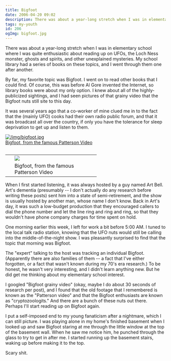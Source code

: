 ```yaml
---
title: Bigfoot
date: 2006-04-20 09:02
description: There was about a year-long stretch when I was in elementary school where I was quite enthusiastic about reading up on UFOs, the Loch Ness monster, ghosts and spirits, and other unexplained mysteries.  My school library had a series of books on these topics, and I went through them one after another.  By far, my favorite topic was Bigfoot.  I went on to read other books that I could find.  Of course, this was before Al Gore invented the Internet, so library books were about my only option.  I knew about all of the highly-publicized sightings, and I had seen pictures of that grainy video that the Bigfoot nuts still site to this day.
tags: my-youth
id: 206
ogImg: bigfoot.jpg
---
```

There was about a year-long stretch when I was in elementary school where I was quite enthusiastic about reading up on UFOs, the Loch Ness monster, ghosts and spirits, and other unexplained mysteries.  My school library had a series of books on these topics, and I went through them one after another.

By far, my favorite topic was Bigfoot.  I went on to read other books that I could find.  Of course, this was before Al Gore invented the Internet, so library books were about my only option.  I knew about all of the highly-publicized sightings, and I had seen pictures of that grainy video that the Bigfoot nuts still site to this day.

It was several years ago that a co-worker of mine clued me in to the fact that the (mainly UFO) cooks had their own radio public forum, and that it was broadcast all over the country, if only you have the tolerance for sleep deprivation to get up and listen to them.

<a class="lightview alignright" href="/img/bigfoot.jpg" data-lightview-caption="Bigfoot, from the famous Patterson Video" data-lightview-group="group1" style="width:350px;"><img src="/img/bigfoot.jpg" alt="/img/bigfoot.jpg"><br><span class="caption">Bigfoot, from the famous Patterson Video</span></a>

<table cellpadding="2" align="right"><tr><td width="5" rowspan="2"><spacer type="block" width="5" height="1"></spacer></td><td width="250" ><img src="/img/bigfoot.jpg"/></td></tr><tr><td class="caption" width="250">Bigfoot, from the famous Patterson Video</td></tr></table>

When I first started listening, it was always hosted by a guy named Art Bell.  Art's dementia (presumably -- I don't actually do any research before writing these posts) sent him into a state of semi-retirement, and the show is usually hosted by another man, whose name I don't know.  Back in Art's day, it was such a low-budget production that they encouraged callers to dial the phone number and let the line ring and ring and ring, so that they wouldn't have phone company charges for time spent on hold.

One morning earlier this week, I left for work a bit before 5:00 AM.  I tuned to the local talk radio station, knowing that the UFO nuts would still be calling into the middle-of-the-night show.  I was pleasantly surprised to find that the topic that morning was Bigfoot.

The "expert" talking to the host was tracking an individual Bigfoot.  (Apparently there are also families of them -- a fact that I've either forgotten, or a fact that wasn't known during my 70's era research.)  To be honest, he wasn't very interesting, and I didn't learn anything new.  But he did get me thinking about my elementary school interest.

I googled "Bigfoot grainy video" (okay, maybe I do about 30 seconds of research per post), and I found that the old footage that I remembered is known as the "Patterson video" and that the Bigfoot enthusiasts are known as "cryptozoologits."  And there are a bunch of these nuts out there.  Perhaps I'll start reading up on Bigfoot again.

I put a self-imposed end to my young fanaticism after a nightmare, which I can still picture.  I was playing alone in my home's finished basement when I looked up and saw Bigfoot staring at me through the little window at the top of the basement wall.  When he saw me notice him, he punched through the glass to try to get in after me.  I started running up the basement stairs, waking up before making it to the top.

Scary shit.